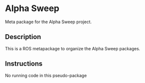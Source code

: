 # Alpha Sweep

Meta package for the Alpha Sweep project.

## Description

This is a ROS metapackage to organize the Alpha Sweep packages.

## Instructions

No running code in this pseudo-package